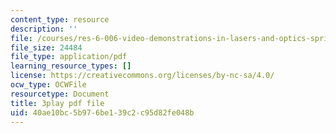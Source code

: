 ```yaml
---
content_type: resource
description: ''
file: /courses/res-6-006-video-demonstrations-in-lasers-and-optics-spring-2008/40ae10bc5b976be139c2c95d82fe048b_aEd4FFeBV6U.pdf
file_size: 24484
file_type: application/pdf
learning_resource_types: []
license: https://creativecommons.org/licenses/by-nc-sa/4.0/
ocw_type: OCWFile
resourcetype: Document
title: 3play pdf file
uid: 40ae10bc-5b97-6be1-39c2-c95d82fe048b
---
```

